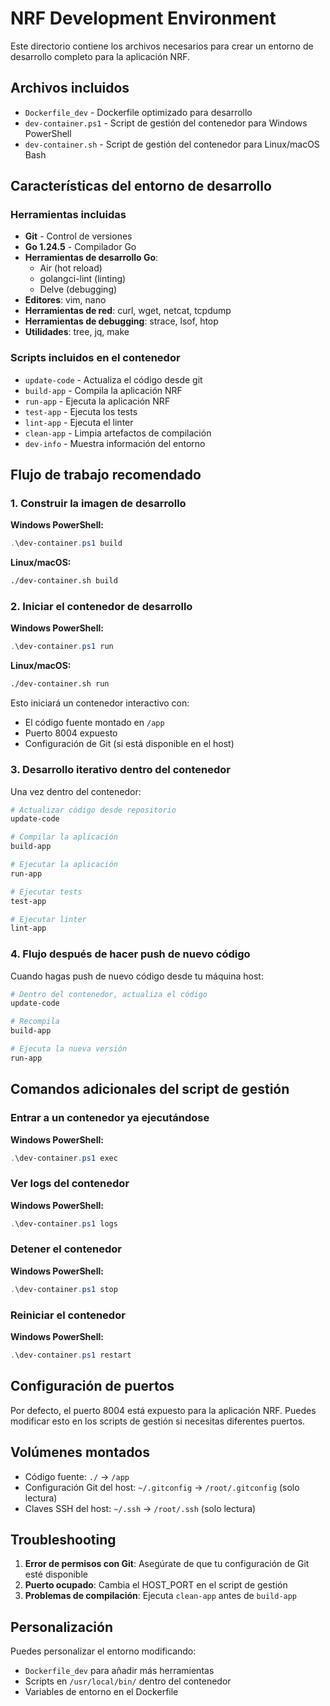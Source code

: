 # NRF Development Environment

Este directorio contiene los archivos necesarios para crear un entorno de desarrollo completo para la aplicación NRF.

## Archivos incluidos

- `Dockerfile_dev` - Dockerfile optimizado para desarrollo
- `dev-container.ps1` - Script de gestión del contenedor para Windows PowerShell
- `dev-container.sh` - Script de gestión del contenedor para Linux/macOS Bash

## Características del entorno de desarrollo

### Herramientas incluidas

- **Git** - Control de versiones
- **Go 1.24.5** - Compilador Go
- **Herramientas de desarrollo Go**:
  - Air (hot reload)
  - golangci-lint (linting)
  - Delve (debugging)
- **Editores**: vim, nano
- **Herramientas de red**: curl, wget, netcat, tcpdump
- **Herramientas de debugging**: strace, lsof, htop
- **Utilidades**: tree, jq, make

### Scripts incluidos en el contenedor

- `update-code` - Actualiza el código desde git
- `build-app` - Compila la aplicación NRF
- `run-app` - Ejecuta la aplicación NRF
- `test-app` - Ejecuta los tests
- `lint-app` - Ejecuta el linter
- `clean-app` - Limpia artefactos de compilación
- `dev-info` - Muestra información del entorno

## Flujo de trabajo recomendado

### 1. Construir la imagen de desarrollo

**Windows PowerShell:**
```powershell
.\dev-container.ps1 build
```

**Linux/macOS:**
```bash
./dev-container.sh build
```

### 2. Iniciar el contenedor de desarrollo

**Windows PowerShell:**
```powershell
.\dev-container.ps1 run
```

**Linux/macOS:**
```bash
./dev-container.sh run
```

Esto iniciará un contenedor interactivo con:
- El código fuente montado en `/app`
- Puerto 8004 expuesto
- Configuración de Git (si está disponible en el host)

### 3. Desarrollo iterativo dentro del contenedor

Una vez dentro del contenedor:

```bash
# Actualizar código desde repositorio
update-code

# Compilar la aplicación
build-app

# Ejecutar la aplicación
run-app

# Ejecutar tests
test-app

# Ejecutar linter
lint-app
```

### 4. Flujo después de hacer push de nuevo código

Cuando hagas push de nuevo código desde tu máquina host:

```bash
# Dentro del contenedor, actualiza el código
update-code

# Recompila
build-app

# Ejecuta la nueva versión
run-app
```

## Comandos adicionales del script de gestión

### Entrar a un contenedor ya ejecutándose
**Windows PowerShell:**
```powershell
.\dev-container.ps1 exec
```

### Ver logs del contenedor
**Windows PowerShell:**
```powershell
.\dev-container.ps1 logs
```

### Detener el contenedor
**Windows PowerShell:**
```powershell
.\dev-container.ps1 stop
```

### Reiniciar el contenedor
**Windows PowerShell:**
```powershell
.\dev-container.ps1 restart
```

## Configuración de puertos

Por defecto, el puerto 8004 está expuesto para la aplicación NRF. Puedes modificar esto en los scripts de gestión si necesitas diferentes puertos.

## Volúmenes montados

- Código fuente: `./` → `/app`
- Configuración Git del host: `~/.gitconfig` → `/root/.gitconfig` (solo lectura)
- Claves SSH del host: `~/.ssh` → `/root/.ssh` (solo lectura)

## Troubleshooting

1. **Error de permisos con Git**: Asegúrate de que tu configuración de Git esté disponible
2. **Puerto ocupado**: Cambia el HOST_PORT en el script de gestión
3. **Problemas de compilación**: Ejecuta `clean-app` antes de `build-app`

## Personalización

Puedes personalizar el entorno modificando:
- `Dockerfile_dev` para añadir más herramientas
- Scripts en `/usr/local/bin/` dentro del contenedor
- Variables de entorno en el Dockerfile
